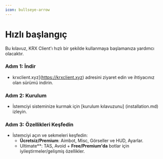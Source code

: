 ```yaml
---
icon: bullseye-arrow
---
```


# Hızlı başlangıç

Bu kılavuz, KRX Client'ı hızlı bir şekilde kullanmaya başlamanıza yardımcı olacaktır.

### Adım 1: İndir
- krxclient.xyz](https://krxclient.xyz) adresini ziyaret edin ve ihtiyacınız olan sürümü indirin.

### Adım 2: Kurulum
- İstemciyi sisteminize kurmak için [kurulum kılavuzunu] (installation.md) izleyin.

### Adım 3: Özellikleri Keşfedin
- İstemciyi açın ve sekmeleri keşfedin:
  - **Ücretsiz/Premium**: Aimbot, Misc, Görseller ve HUD, Ayarlar.
  - Ultimate**: TAS, Avoid + **Free/Premium'da** botlar için iyileştirmeler/gelişmiş özellikler.
